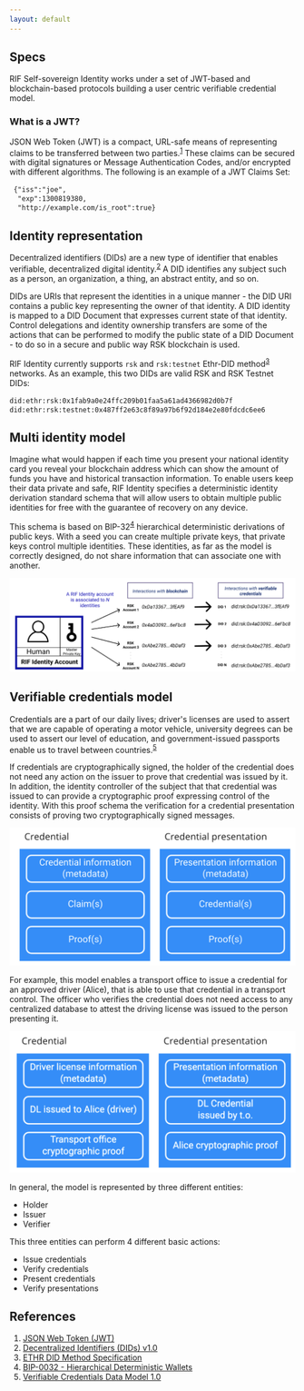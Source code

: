 ```yaml
---
layout: default
---
```


## Specs

RIF Self-sovereign Identity works under a set of JWT-based and blockchain-based protocols building a user centric verifiable credential model.

### What is a JWT?

JSON Web Token (JWT) is a compact, URL-safe means of representing claims to be transferred between two parties.<sup><a href="#ref-1">1</a></sup> These claims can be secured with digital signatures or Message Authentication Codes, and/or encrypted with different algorithms. The following is an example of a JWT Claims Set:

     {"iss":"joe",
      "exp":1300819380,
      "http://example.com/is_root":true}

## Identity representation

Decentralized identifiers (DIDs) are a new type of identifier that enables verifiable, decentralized digital identity.<sup><a href="#ref-2">2</a></sup> A DID identifies any subject such as a person, an organization, a thing, an abstract entity, and so on.

DIDs are URIs that represent the identities in a unique manner - the DID URI contains a public key representing the owner of that identity. A DID identity is mapped to a DID Document that expresses current state of that identity. Control delegations and identity ownership transfers are some of the actions that can be performed to modify the public state of a DID Document - to do so in a secure and public way RSK blockchain is used.

RIF Identity currently supports `rsk` and `rsk:testnet` Ethr-DID method<sup><a href="#ref-3">3</a></sup> networks. As an example, this two DIDs are valid RSK and RSK Testnet DIDs:

```
did:ethr:rsk:0x1fab9a0e24ffc209b01faa5a61ad4366982d0b7f
did:ethr:rsk:testnet:0x487ff2e63c8f89a97b6f92d184e2e80fdcdc6ee6
```

## Multi identity model

Imagine what would happen if each time you present your national identity card you reveal your blockchain address which can show the amount of funds you have and historical transaction information. To enable users keep their data private and safe, RIF Identity specifies a deterministic identity derivation standard schema that will allow users to obtain multiple public identities for free with the guarantee of recovery on any device.

This schema is based on BIP-32<sup><a href="#ref-4">4</a></sup> hierarchical deterministic derivations of public keys. With a seed you can create multiple private keys, that private keys control multiple identities. These identities, as far as the model is correctly designed, do not share information that can associate one with another.

![multi_identity_model](/assets/img/ssi/04_multi_identity_model.png)

## Verifiable credentials model

Credentials are a part of our daily lives; driver's licenses are used to assert that we are capable of operating a motor vehicle, university degrees can be used to assert our level of education, and government-issued passports enable us to travel between countries.<sup><a href="#ref-5">5</a></sup> 

If credentials are cryptographically signed, the holder of the credential does not need any action on the issuer to prove that credential was issued by it. In addition, the identity controller of the subject that that credential was issued to can provide a cryptographic proof expressing control of the identity. With this proof schema the verification for a credential presentation consists of proving two cryptographically signed messages.

![multi_identity_model](/assets/img/ssi/02_vc_model.png)

For example, this model enables a transport office to issue a credential for an approved driver (Alice), that is able to use that credential in a transport control. The officer who verifies the credential does not need access to any centralized database to attest the driving license was issued to the person presenting it.

![multi_identity_model](/assets/img/ssi/03_vc_model_application.png)

In general, the model is represented by three different entities:

- Holder
- Issuer
- Verifier

This three entities can perform 4 different basic actions:

- Issue credentials
- Verify credentials
- Present credentials
- Verify presentations

## References

1. <span id="ref-1"></span> [JSON Web Token (JWT)](https://tools.ietf.org/html/rfc7519)
2. <span id="ref-2"></span> [Decentralized Identifiers (DIDs) v1.0](https://w3c.github.io/did-core/)
3. <span id="ref-3"></span> [ETHR DID Method Specification](https://github.com/decentralized-identity/ethr-did-resolver/blob/master/doc/did-method-spec.md)
4. <span id="ref-4"></span> [BIP-0032 - Hierarchical Deterministic Wallets](https://github.com/bitcoin/bips/blob/master/bip-0032.mediawiki)
5. <span id="ref-5"></span> [Verifiable Credentials Data Model 1.0](https://www.w3.org/TR/vc-data-model/)


